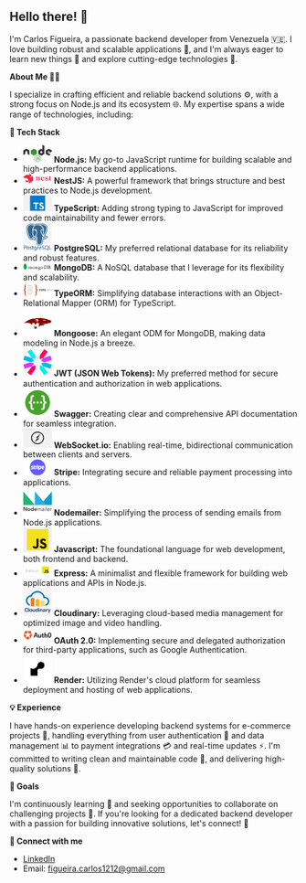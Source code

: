 ## Hello there! 👋

I'm Carlos Figueira, a passionate backend developer from Venezuela 🇻🇪. I love building robust and scalable applications 💪, and I'm always eager to learn new things 🧠 and explore cutting-edge technologies 🚀.

**About Me 👨‍💻**

I specialize in crafting efficient and reliable backend solutions ⚙️, with a strong focus on Node.js and its ecosystem 🌐. My expertise spans a wide range of technologies, including:

**🚀 Tech Stack**

* <img src="images/nodejs-logo.png" width="50"> **Node.js:** My go-to JavaScript runtime for building scalable and high-performance backend applications.
* <img src="images/nestjs-logo.png" width="50"> **NestJS:** A powerful framework that brings structure and best practices to Node.js development.
* <img src="images/typescript-logo.png" width="50"> **TypeScript:** Adding strong typing to JavaScript for improved code maintainability and fewer errors.
* <img src="images/postgresql-logo.png" width="50"> **PostgreSQL:** My preferred relational database for its reliability and robust features.
* <img src="images/mongodb-logo.png" width="50"> **MongoDB:** A NoSQL database that I leverage for its flexibility and scalability.
* <img src="images/typeorm-logo.png" width="50"> **TypeORM:** Simplifying database interactions with an Object-Relational Mapper (ORM) for TypeScript.
* <img src="images/mongoose-logo.png" width="50"> **Mongoose:** An elegant ODM for MongoDB, making data modeling in Node.js a breeze.
* <img src="images/jwt-logo.png" width="50"> **JWT (JSON Web Tokens):** My preferred method for secure authentication and authorization in web applications.
* <img src="images/swagger-logo.png" width="50"> **Swagger:** Creating clear and comprehensive API documentation for seamless integration.
* <img src="images/websocketio-logo.png" width="50"> **WebSocket.io:** Enabling real-time, bidirectional communication between clients and servers.
* <img src="images/stripe-logo.png" width="50"> **Stripe:** Integrating secure and reliable payment processing into applications.
* <img src="images/nodemailer-logo.png" width="50"> **Nodemailer:** Simplifying the process of sending emails from Node.js applications.
* <img src="images/javascript-logo.png" width="50"> **Javascript:** The foundational language for web development, both frontend and backend.
* <img src="images/express-logo.png" width="50"> **Express:** A minimalist and flexible framework for building web applications and APIs in Node.js.
* <img src="images/cloudinary-logo.png" width="50"> **Cloudinary:** Leveraging cloud-based media management for optimized image and video handling.
* <img src="images/oauth-logo.png" width="50"> **OAuth 2.0:** Implementing secure and delegated authorization for third-party applications, such as Google Authentication.
* <img src="images/render-logo.png" width="50"> **Render:** Utilizing Render's cloud platform for seamless deployment and hosting of web applications. 

**💡 Experience**

I have hands-on experience developing backend systems for e-commerce projects 🛒, handling everything from user authentication 🔐 and data management 📊 to payment integrations 💳 and real-time updates ⚡. I'm committed to writing clean and maintainable code 🧹, and delivering high-quality solutions 💯.

**🎯 Goals**

I'm continuously learning 📖 and seeking opportunities to collaborate on challenging projects 🤝. If you're looking for a dedicated backend developer with a passion for building innovative solutions, let's connect! 🔗

**🌟 Connect with me**

* [LinkedIn](https://www.linkedin.com/)
* Email: [figueira.carlos1212@gmail.com](mailto:figueira.carlos1212@gmail.com)
